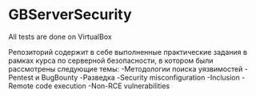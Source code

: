# GBServerSecurity
All tests are done on VirtualBox

Репозиторий содержит в себе выполненные практические задания в рамках курса по серверной безопасности, в котором были рассмотрены следующие темы:
-Методологии поиска уязвимостей
-Pentest и BugBounty
-Разведка
-Security misconfiguration
-Inclusion
-Remote code execution
-Non-RCE vulnerabilities
